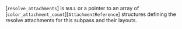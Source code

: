 [`resolve_attachments`] is `NULL` or a pointer to an array of
[`color_attachment_count`][`AttachmentReference`] structures
defining the resolve attachments for this subpass and their layouts.